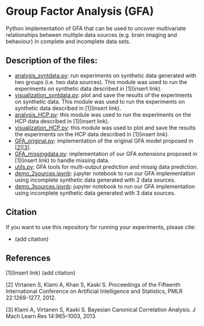 # Group Factor Analysis (GFA)

Python implementation of GFA that can be used to uncover multivariate relationships between multiple data sources (e.g. brain imaging and behaviour) in complete and incomplete data sets.

## Description of the files:
- [analysis_syntdata.py](analysis_syntdata.py): run experiments on synthetic data generated with two groups (i.e. two data sources). This module was used to run the experiments on synthetic data described in [1](insert link). 
- [visualization_syntdata.py](visualization_syntdata.py): plot and save the results of the experiments on synthetic data.
This module was used to run the experiments on synthetic data described in [1](insert link).
- [analysis_HCP.py](analysis_HCP.py): this module was used to run the experiments on the HCP data described in [1](insert link). 
- [visualization_HCP.py](visualization_HCP.py): this module was used to plot and save the results the experiments on the HCP data described in [1](insert link). 
- [GFA_original.py](models/GFA_original.py): implementation of the original GFA model proposed in [[2](http://proceedings.mlr.press/v22/virtanen12.html)][[3](https://www.jmlr.org/papers/v14/klami13a.html)].
- [GFA_missingdata.py](models/GFA_missingdata.py): implementation of our GFA extensions proposed in [1](insert link) to handle missing data.
- [utils.py](utils.py): GFA tools for multi-output prediction and missig data prediction.
- [demo_2sources.ipynb](demo_2sources.ipynb): jupyter notebook to run our GFA implementation using incomplete synthetic data generated with 2 data sources.
- [demo_3sources.ipynb](demo_3sources.ipynb): jupyter notebook to run our GFA implementation using incomplete synthetic data generated with 3 data sources.

## Citation
If you want to use this repository for running your experiments, please cite:
- (add citation)

## References
[1](insert link) (add citation)

[2] Virtanen S, Klami A, Khan S, Kaski S. Proceedings of the Fifteenth International Conference on Artificial Intelligence and Statistics, PMLR 22:1269-1277, 2012.

[3] Klami A, Virtanen S, Kaski S. Bayesian Canonical Correlation Analysis. J Mach Learn Res 14:965–1003, 2013.

